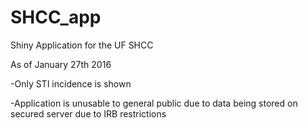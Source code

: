 # SHCC_app
Shiny Application for the UF SHCC

As of January 27th 2016

  -Only STI incidence is shown
  
  -Application is unusable to general public due to data being stored on secured server due to IRB restrictions
